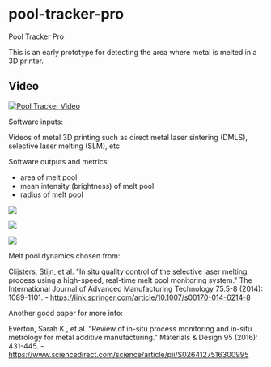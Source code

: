 # pool-tracker-pro
Pool Tracker Pro

This is an early prototype for detecting the area where metal is melted in a 3D printer.

## Video

[![Pool Tracker Video](https://img.youtube.com/vi/TMDshCcjujc/0.jpg)](https://www.youtube.com/watch?v=TMDshCcjujc)

Software inputs:

Videos of metal 3D printing such as direct metal laser sintering (DMLS), selective laser melting (SLM), etc

Software outputs and metrics:

- area of melt pool
- mean intensity (brightness) of melt pool
- radius of melt pool

![](img/area.png)

![](img/intensity.png)

![](img/radius.png)

Melt pool dynamics chosen from:

Clijsters, Stijn, et al. "In situ quality control of the selective laser melting process using a high-speed, real-time melt pool monitoring system." The International Journal of Advanced Manufacturing Technology 75.5-8 (2014): 1089-1101. - https://link.springer.com/article/10.1007/s00170-014-6214-8

Another good paper for more info:

Everton, Sarah K., et al. "Review of in-situ process monitoring and in-situ metrology for metal additive manufacturing." Materials & Design 95 (2016): 431-445. - https://www.sciencedirect.com/science/article/pii/S0264127516300995
